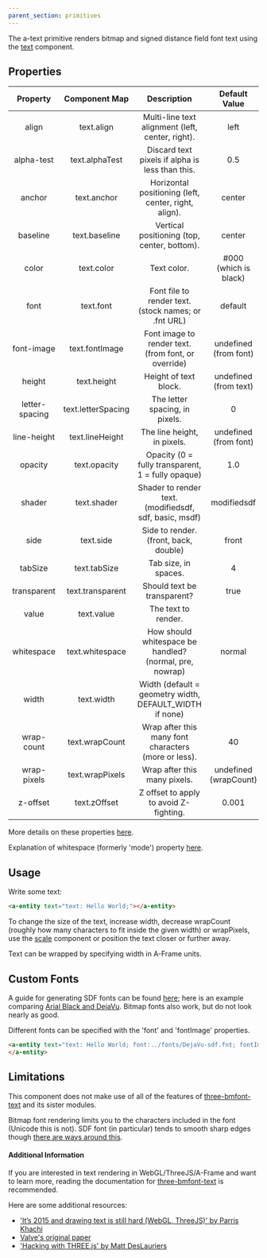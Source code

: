 ```yaml
---
parent_section: primitives
---
```


[text]: ../components/text.md
The a-text primitive renders bitmap and signed distance field font text using the [text][text] component.

## Properties

| Property       | Component Map      |                        Description                      |     Default Value     |
|:--------------:|:------------------:|:-------------------------------------------------------:|:---------------------:|
| align          | text.align         | Multi-line text alignment (left, center, right).        | left                  |
| alpha-test     | text.alphaTest     | Discard text pixels if alpha is less than this.         | 0.5                   |
| anchor         | text.anchor        | Horizontal positioning (left, center, right, align).    | center                |
| baseline       | text.baseline      | Vertical positioning (top, center, bottom).             | center                |
| color          | text.color         | Text color.                                             | #000 (which is black) |
| font           | text.font          | Font file to render text. (stock names; or .fnt URL)    | default               |
| font-image     | text.fontImage     | Font image to render text. (from font, or override)     | undefined (from font) |
| height         | text.height        | Height of text block.                                   | undefined (from text) |
| letter-spacing | text.letterSpacing | The letter spacing, in pixels.                          | 0                     |
| line-height    | text.lineHeight    | The line height, in pixels.                             | undefined (from font) |
| opacity        | text.opacity       | Opacity (0 = fully transparent, 1 = fully opaque)       | 1.0                   |
| shader         | text.shader        | Shader to render text. (modifiedsdf, sdf, basic, msdf)  | modifiedsdf           |
| side           | text.side          | Side to render. (front, back, double)                   | front                 |
| tabSize        | text.tabSize       | Tab size, in spaces.                                    | 4                     |
| transparent    | text.transparent   | Should text be transparent?                             | true                  |
| value          | text.value         | The text to render.                                     |                       |
| whitespace     | text.whitespace    | How should whitespace be handled? (normal, pre, nowrap) | normal                |
| width          | text.width         | Width (default = geometry width, DEFAULT_WIDTH if none) |                       |
| wrap-count     | text.wrapCount     | Wrap after this many font characters (more or less).    | 40                    |
| wrap-pixels    | text.wrapPixels    | Wrap after this many pixels.                            | undefined (wrapCount) |
| z-offset       | text.zOffset       | Z offset to apply to avoid Z-fighting.                  | 0.001                 |

More details on these properties [here](https://github.com/Jam3/three-bmfont-text#usage).

Explanation of whitespace (formerly 'mode') property [here](https://github.com/mattdesl/word-wrapper).

## Usage

Write some text:

```html
<a-entity text="text: Hello World;"></a-entity>
```

To change the size of the text, increase width, decrease wrapCount (roughly how many characters to fit inside the given width) or wrapPixels,
use the [scale](https://aframe.io/docs/master/components/scale.html) component or position the text closer or further away.

Text can be wrapped by specifying width in A-Frame units.

## Custom Fonts

A guide for generating SDF fonts can be found [here](https://github.com/libgdx/libgdx/wiki/Distance-field-fonts);
here is an example comparing [Arial Black and DejaVu](http://i.imgur.com/iWtXHm5.png). 
Bitmap fonts also work, but do not look nearly as good.

Different fonts can be specified with the 'font' and 'fontImage' properties.

```html
<a-entity text="text: Hello World; font:../fonts/DejaVu-sdf.fnt; fontImage:../fonts/DejaVu-sdf.png">
</a-entity>
```

## Limitations

This component does not make use of all of the features of [three-bmfont-text](https://github.com/Jam3/three-bmfont-text) and its sister modules.

Bitmap font rendering limits you to the characters included in the font (Unicode this is not). 
SDF font (in particular) tends to smooth sharp edges though [there are ways around this](https://lambdacube3d.wordpress.com/2014/11/12/playing-around-with-font-rendering/).

#### Additional Information

If you are interested in text rendering in WebGL/ThreeJS/A-Frame and want to learn more,
reading the documentation for [three-bmfont-text](https://github.com/Jam3/three-bmfont-text) is recommended. 

Here are some additional resources:

- ['It’s 2015 and drawing text is still hard (WebGL, ThreeJS)' by Parris Khachi](https://www.eventbrite.com/engineering/its-2015-and-drawing-text-is-still-hard-webgl-threejs/)
- [Valve's original paper](http://www.valvesoftware.com/publications/2007/SIGGRAPH2007_AlphaTestedMagnification.pdf)
- ['Hacking with THREE.js' by Matt DesLauriers](http://slides.com/mattdeslauriers/hacking-with-three-js#/13)
